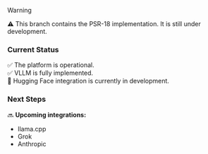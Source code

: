 > [!WARNING]
> ⚠️ This branch contains the PSR-18 implementation. It is still under development.

### Current Status
✅ The platform is operational.  
✅ VLLM is fully implemented.  
🚧 Hugging Face integration is currently in development.

### Next Steps
🔜 **Upcoming integrations:**
- llama.cpp
- Grok
- Anthropic  
